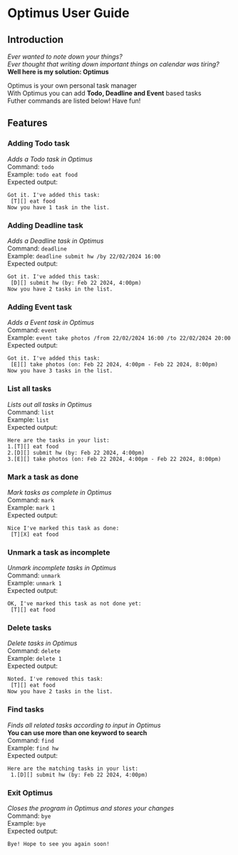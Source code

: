 # Optimus User Guide

## Introduction
_Ever wanted to note down your things?  
Ever thought that writing down important things on calendar was tiring?_  
**Well here is my solution: Optimus**  

Optimus is your own personal task manager  
With Optimus you can add **Todo, Deadline and Event** based tasks  
Futher commands are listed below!
Have fun!


## Features  
### Adding Todo task

_Adds a Todo task in Optimus_  
Command: `todo`  
Example: `todo eat food`  
Expected output:
```
Got it. I've added this task:  
 [T][] eat food  
Now you have 1 task in the list.
```
### Adding Deadline task 

_Adds a Deadline task in Optimus_  
Command: `deadline`  
Example: `deadline submit hw /by 22/02/2024 16:00`  
Expected output:
```
Got it. I've added this task:  
 [D][] submit hw (by: Feb 22 2024, 4:00pm)  
Now you have 2 tasks in the list.
```

### Adding Event task

_Adds a Event task in Optimus_  
Command: `event`  
Example: `event take photos /from 22/02/2024 16:00 /to 22/02/2024 20:00`  
Expected output:
```
Got it. I've added this task:  
 [E][] take photos (on: Feb 22 2024, 4:00pm - Feb 22 2024, 8:00pm)  
Now you have 3 tasks in the list.
```

### List all tasks
_Lists out all tasks in Optimus_  
Command: `list`  
Example: `list`  
Expected output:
```
Here are the tasks in your list:  
1.[T][] eat food 
2.[D][] submit hw (by: Feb 22 2024, 4:00pm)
3.[E][] take photos (on: Feb 22 2024, 4:00pm - Feb 22 2024, 8:00pm)  
```
### Mark a task as done
_Mark tasks as complete in Optimus_  
Command: `mark`  
Example: `mark 1`  
Expected output:
```
Nice I've marked this task as done:
 [T][X] eat food
```
### Unmark a task as incomplete
_Unmark incomplete tasks in Optimus_  
Command: `unmark`  
Example: `unmark 1`  
Expected output:
```
OK, I've marked this task as not done yet:
 [T][] eat food
```
### Delete tasks
_Delete tasks in Optimus_  
Command: `delete`  
Example: `delete 1`  
Expected output:
```
Noted. I've removed this task:  
 [T][] eat food  
Now you have 2 tasks in the list.
```
### Find tasks

_Finds all related tasks according to input in Optimus_  
**You can use more than one keyword to search**  
Command: `find`  
Example: `find hw`  
Expected output:
```
Here are the matching tasks in your list:
 1.[D][] submit hw (by: Feb 22 2024, 4:00pm)
```
### Exit Optimus
_Closes the program in Optimus and stores your changes_  
Command: `bye`  
Example: `bye`  
Expected output:
```
Bye! Hope to see you again soon!
```
